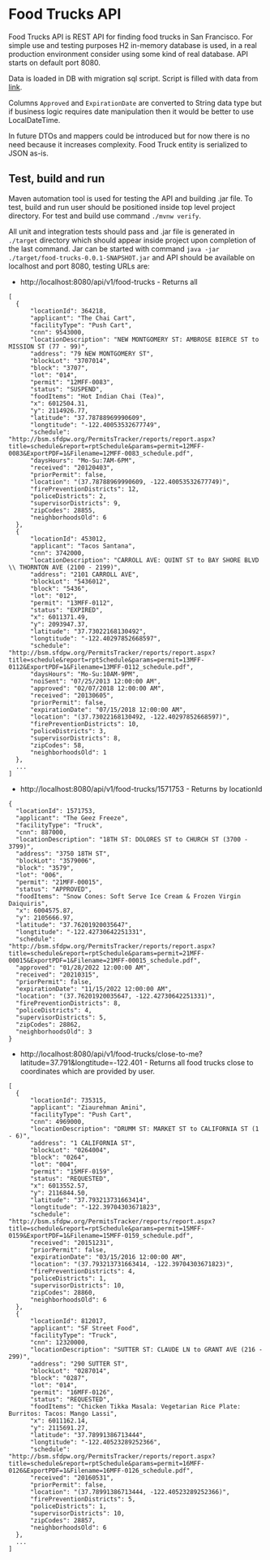 # Food Trucks API

Food Trucks API is REST API for finding food trucks in San Francisco. For simple use
and testing purposes H2 in-memory database is used, in a real production environment
consider using some kind of real database. API starts on default port 8080.

Data is loaded in DB with migration sql script. Script is filled with data from [link](https://data.sfgov.org/Economy-and-Community/Mobile-Food-Facility-Permit/rqzj-sfat/data).

Columns `Approved` and `ExpirationDate` are converted to String data type but if business
logic requires date manipulation then it would be better to use LocalDateTime.

In future DTOs and mappers could be introduced but for now there is no need because it increases 
complexity. Food Truck entity is serialized to JSON as-is.

## Test, build and run
Maven automation tool is used for testing the API and building .jar file.
To test, build and run user should be positioned inside top level project directory.
For test and build use command `./mvnw verify`.

All unit and integration tests should pass and .jar file is generated in `./target` directory
which should appear inside project upon completion of the last command. Jar can be started
with command `java -jar ./target/food-trucks-0.0.1-SNAPSHOT.jar` and API should be available on localhost
and port 8080, testing URLs are:
 - http://localhost:8080/api/v1/food-trucks - Returns all
 
  ```
  [
    {
        "locationId": 364218,
        "applicant": "The Chai Cart",
        "facilityType": "Push Cart",
        "cnn": 9543000,
        "locationDescription": "NEW MONTGOMERY ST: AMBROSE BIERCE ST to MISSION ST (77 - 99)",
        "address": "79 NEW MONTGOMERY ST",
        "blockLot": "3707014",
        "block": "3707",
        "lot": "014",
        "permit": "12MFF-0083",
        "status": "SUSPEND",
        "foodItems": "Hot Indian Chai (Tea)",
        "x": 6012504.31,
        "y": 2114926.77,
        "latitude": "37.78788969990609",
        "longtitude": "-122.40053532677749",
        "schedule": "http://bsm.sfdpw.org/PermitsTracker/reports/report.aspx?title=schedule&report=rptSchedule&params=permit=12MFF-0083&ExportPDF=1&Filename=12MFF-0083_schedule.pdf",
        "daysHours": "Mo-Su:7AM-6PM",
        "received": "20120403",
        "priorPermit": false,
        "location": "(37.78788969990609, -122.40053532677749)",
        "firePreventionDistricts": 12,
        "policeDistricts": 2,
        "supervisorDistricts": 9,
        "zipCodes": 28855,
        "neighborhoodsOld": 6
    },
    {
        "locationId": 453012,
        "applicant": "Tacos Santana",
        "cnn": 3742000,
        "locationDescription": "CARROLL AVE: QUINT ST to BAY SHORE BLVD \\ THORNTON AVE (2100 - 2199)",
        "address": "2101 CARROLL AVE",
        "blockLot": "5436012",
        "block": "5436",
        "lot": "012",
        "permit": "13MFF-0112",
        "status": "EXPIRED",
        "x": 6011371.49,
        "y": 2093947.37,
        "latitude": "37.73022168130492",
        "longtitude": "-122.40297852668597",
        "schedule": "http://bsm.sfdpw.org/PermitsTracker/reports/report.aspx?title=schedule&report=rptSchedule&params=permit=13MFF-0112&ExportPDF=1&Filename=13MFF-0112_schedule.pdf",
        "daysHours": "Mo-Su:10AM-9PM",
        "noiSent": "07/25/2013 12:00:00 AM",
        "approved": "02/07/2018 12:00:00 AM",
        "received": "20130605",
        "priorPermit": false,
        "expirationDate": "07/15/2018 12:00:00 AM",
        "location": "(37.73022168130492, -122.40297852668597)",
        "firePreventionDistricts": 10,
        "policeDistricts": 3,
        "supervisorDistricts": 8,
        "zipCodes": 58,
        "neighborhoodsOld": 1
    },
    ...
 ]   
 ```
 
  - http://localhost:8080/api/v1/food-trucks/1571753 - Returns by locationId
  
  ```
  {
    "locationId": 1571753,
    "applicant": "The Geez Freeze",
    "facilityType": "Truck",
    "cnn": 887000,
    "locationDescription": "18TH ST: DOLORES ST to CHURCH ST (3700 - 3799)",
    "address": "3750 18TH ST",
    "blockLot": "3579006",
    "block": "3579",
    "lot": "006",
    "permit": "21MFF-00015",
    "status": "APPROVED",
    "foodItems": "Snow Cones: Soft Serve Ice Cream & Frozen Virgin Daiquiris",
    "x": 6004575.87,
    "y": 2105666.97,
    "latitude": "37.76201920035647",
    "longtitude": "-122.42730642251331",
    "schedule": "http://bsm.sfdpw.org/PermitsTracker/reports/report.aspx?title=schedule&report=rptSchedule&params=permit=21MFF-00015&ExportPDF=1&Filename=21MFF-00015_schedule.pdf",
    "approved": "01/28/2022 12:00:00 AM",
    "received": "20210315",
    "priorPermit": false,
    "expirationDate": "11/15/2022 12:00:00 AM",
    "location": "(37.76201920035647, -122.42730642251331)",
    "firePreventionDistricts": 8,
    "policeDistricts": 4,
    "supervisorDistricts": 5,
    "zipCodes": 28862,
    "neighborhoodsOld": 3
  }
  ```
  
  - http://localhost:8080/api/v1/food-trucks/close-to-me?latitude=37.791&longtitude=-122.401 - Returns all
  food trucks close to coordinates which are provided by user.
  
  ```
  [
    {
        "locationId": 735315,
        "applicant": "Ziaurehman Amini",
        "facilityType": "Push Cart",
        "cnn": 4969000,
        "locationDescription": "DRUMM ST: MARKET ST to CALIFORNIA ST (1 - 6)",
        "address": "1 CALIFORNIA ST",
        "blockLot": "0264004",
        "block": "0264",
        "lot": "004",
        "permit": "15MFF-0159",
        "status": "REQUESTED",
        "x": 6013552.57,
        "y": 2116844.50,
        "latitude": "37.793213731663414",
        "longtitude": "-122.39704303671823",
        "schedule": "http://bsm.sfdpw.org/PermitsTracker/reports/report.aspx?title=schedule&report=rptSchedule&params=permit=15MFF-0159&ExportPDF=1&Filename=15MFF-0159_schedule.pdf",
        "received": "20151231",
        "priorPermit": false,
        "expirationDate": "03/15/2016 12:00:00 AM",
        "location": "(37.793213731663414, -122.39704303671823)",
        "firePreventionDistricts": 4,
        "policeDistricts": 1,
        "supervisorDistricts": 10,
        "zipCodes": 28860,
        "neighborhoodsOld": 6
    },
    {
        "locationId": 812017,
        "applicant": "SF Street Food",
        "facilityType": "Truck",
        "cnn": 12320000,
        "locationDescription": "SUTTER ST: CLAUDE LN to GRANT AVE (216 - 299)",
        "address": "290 SUTTER ST",
        "blockLot": "0287014",
        "block": "0287",
        "lot": "014",
        "permit": "16MFF-0126",
        "status": "REQUESTED",
        "foodItems": "Chicken Tikka Masala: Vegetarian Rice Plate: Burritos: Tacos: Mango Lassi",
        "x": 6011162.14,
        "y": 2115691.27,
        "latitude": "37.78991386713444",
        "longtitude": "-122.40523289252366",
        "schedule": "http://bsm.sfdpw.org/PermitsTracker/reports/report.aspx?title=schedule&report=rptSchedule&params=permit=16MFF-0126&ExportPDF=1&Filename=16MFF-0126_schedule.pdf",
        "received": "20160531",
        "priorPermit": false,
        "location": "(37.78991386713444, -122.40523289252366)",
        "firePreventionDistricts": 5,
        "policeDistricts": 1,
        "supervisorDistricts": 10,
        "zipCodes": 28857,
        "neighborhoodsOld": 6
    },
    ...
  ]
  ```